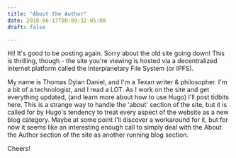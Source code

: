 ```yaml
---
title: "About the Author"
date: 2018-06-17T00:09:32-05:00
draft: false

---
```


Hi! It's good to be posting again. Sorry about the old site going down! This is thrilling, though - the site you're viewing is hosted via a decentralized internet platform called the Interplanetary File System (or IPFS).

My name is Thomas Dylan Daniel, and I'm a Texan writer & philosopher. I'm a bit of a technologist, and I read a LOT. As I work on the site and get everything updated, (and learn more about how to use Hugo) I'll post tidbits here. This is a strange way to handle the 'about' section of the site, but it is called for by Hugo's tendency to treat every aspect of the website as a new blog category. Maybe at some point I'll discover a workaround for it, but for now it seems like an interesting enough call to simply deal with the About the Author section of the site as another running blog section.

Cheers!
